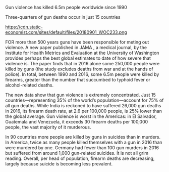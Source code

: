 Gun violence has killed 6.5m people worldwide since 1990

Three-quarters of gun deaths occur in just 15 countries

https://cdn.static-economist.com/sites/default/files/20180901_WOC233.png

FOR more than 500 years guns have been responsible for meting out violence. A new paper published in  JAMA , a medical journal, by the Institute for Health Metrics and Evaluation at the University of Washington provides perhaps the best global estimates to date of how severe that violence is. The paper finds that in 2016 alone some 250,000 people were killed by guns (the study excludes deaths from war and at the hands of police). In total, between 1990 and 2016, some 6.5m people were killed by firearms, greater than the number that succumbed to typhoid fever or alcohol-related deaths.

The new data show that gun violence is extremely concentrated. Just 15 countries—representing 35% of the world’s population—account for 75% of all gun deaths. While India is reckoned to have suffered 26,000 gun deaths in 2016, its firearm death rate, at 2.6 per 100,000 people, is 25% lower than the global average. Gun violence is worst in the Americas: in El Salvador, Guatemala and Venezuela, it exceeds 30 firearm deaths per 100,000 people, the vast majority of it murderous. 

In 90 countries more people are killed by guns in suicides than in murders. In America, twice as many people killed themselves with a gun in 2016 than were murdered by one. Germany had fewer than 100 gun murders in 2016 but suffered from around 1,000 gun-related suicides. It is not all grim reading. Overall, per head of population, firearm deaths are decreasing, largely because suicide is becoming less prevalent.